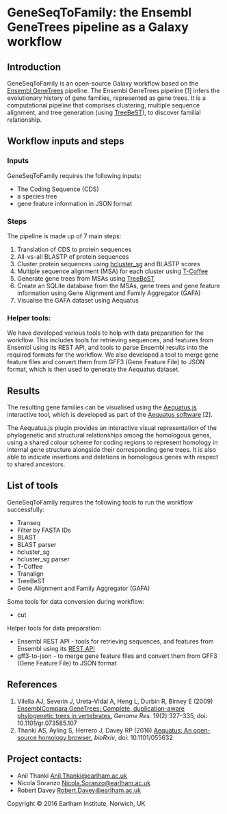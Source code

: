 # GeneSeqToFamily: the Ensembl GeneTrees pipeline as a Galaxy workflow


## Introduction

GeneSeqToFamily is an open-source Galaxy workflow based on the [Ensembl GeneTrees](http://www.ensembl.org/info/genome/compara/homology_method.html) pipeline. The Ensembl GeneTrees pipeline [1] infers the evolutionary history of gene families, represented as gene trees. It is a computational pipeline that comprises clustering, multiple sequence alignment, and tree generation (using [TreeBeST](http://treesoft.sourceforge.net/treebest.shtml)), to discover familial relationship.

## Workflow inputs and steps

### Inputs
GeneSeqToFamily requires the following inputs:

* The Coding Sequence (CDS)
* a species tree
* gene feature information in JSON format

### Steps

The pipeline is made up of 7 main steps:

1. Translation of CDS to protein sequences
2. All-vs-all BLASTP of protein sequences
3. Cluster protein sequences using [hcluster_sg](https://github.com/douglasgscofield/hcluster) and BLASTP scores
4. Multiple sequence alignment (MSA) for each cluster using [T-Coffee](http://www.tcoffee.org/Projects/tcoffee/)
5. Generate gene trees from MSAs using [TreeBeST](http://treesoft.sourceforge.net/treebest.shtml)
6. Create an SQLite database from the MSAs, gene trees and gene feature information using Gene Alignment and Family Aggregator (GAFA)
7. Visualise the GAFA dataset using Aequatus


### Helper tools:

We have developed various tools to help with data preparation for the workflow. This includes tools for retrieving sequences, and features from Ensembl using its REST API, and tools to parse Ensembl results into the required formats for the workflow. We also developed a tool to merge gene feature files and convert them from GFF3 (Gene Feature File) to JSON format, which is then used to generate the Aequatus dataset.


## Results

The resulting gene families can be visualised using the [Aequatus.js](https://github.com/TGAC/aequatus.js) interactive tool, which is developed as part of the [Aequatus software](https://github.com/TGAC/aequatus) [2].

The Aequatus.js plugin provides an interactive visual representation of the phylogenetic and structural relationships among the homologous genes, using a shared colour scheme for coding regions to represent homology in internal gene structure alongside their corresponding gene trees. It is also able to indicate insertions and deletions in homologous genes with respect to shared ancestors.

## List of tools
GeneSeqToFamily requires the following tools to run the workflow successfully:

* Transeq
* Filter by FASTA IDs
* BLAST
* BLAST parser
* hcluster_sg
* hcluster_sg parser
* T-Coffee
* Tranalign
* TreeBeST
* Gene Alignment and Family Aggregator (GAFA)

Some tools for data conversion during workflow:

* cut

Helper tools for data preparation:

* Ensembl REST API - tools for retrieving sequences, and features from Ensembl using its [REST API](http://rest.ensembl.org/)
* gff3-to-json - to merge gene feature files and convert them from GFF3 (Gene Feature File) to JSON format


## References

1. Vilella AJ, Severin J, Ureta-Vidal A, Heng L, Durbin R, Birney E (2009) [EnsemblCompara GeneTrees: Complete, duplication-aware phylogenetic trees in vertebrates.](http://genome.cshlp.org/content/19/2/327) *Genome Res.* 19(2):327–335, doi: 10.1101/gr.073585.107
2. Thanki AS, Ayling S, Herrero J, Davey RP (2016) [Aequatus: An open-source homology browser.](http://biorxiv.org/content/early/2016/06/01/055632) *bioRxiv*, doi: 10.1101/055632

## Project contacts:

* Anil Thanki <Anil.Thanki@earlham.ac.uk>
* Nicola Soranzo <Nicola.Soranzo@earlham.ac.uk>
* Robert Davey <Robert.Davey@earlham.ac.uk>

Copyright &copy; 2016 Earlham Institute, Norwich, UK

